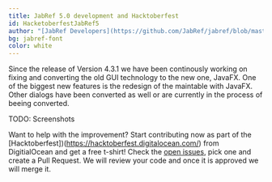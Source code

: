 ```yaml
---
title: JabRef 5.0 development and Hacktoberfest
id: HacketoberfestJabRef5
author: "[JabRef Developers](https://github.com/JabRef/jabref/blob/master/DEVELOPERS)"
bg: jabref-font
color: white
---
```


Since the release of Version 4.3.1 we have been continously working on fixing and converting the old GUI technology to the new one, JavaFX. 
One of the biggest new features is the redesign of the maintable with JavaFX. Other dialogs have been converted as well or are currently in the process of beeing converted.

TODO: Screenshots

Want to help with the improvement? Start contributing now as part of the [Hacktoberfest])(https://hacktoberfest.digitalocean.com/) from DigitialOcean and get a free t-shirt!
Check the [open issues](https://github.com/JabRef/jabref/issues), pick one and create a Pull Request. We will review your code and once it is approved we will merge it.

